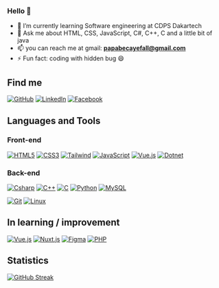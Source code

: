 ### Hello 👋
<!-- 🔭 I’m currently working on -->
- 🌱 I’m currently learning Software engineering at CDPS Dakartech
- 💬 Ask me about HTML, CSS, JavaScript, C#, C++, C and a little bit of java
- 📫 you can reach me at gmail: **papabecayefall@gmail.com**
- ⚡ Fun fact: coding with hidden bug 😄

## Find me

[![GitHub](https://img.shields.io/badge/-GitHub-000?&logo=GitHub&logoColor=FFF)](https://github.com/Papa-Becaye/)
[![LinkedIn](https://img.shields.io/badge/-LinkedIn-000?&logo=LinkedIn&logoColor=0A66C2)](https://www.linkedin.com/in/papa-becaye/)
[![Facebook](https://img.shields.io/badge/-Facebook-000?&logo=Facebook&logoColor=0A66C2)](https://www.facebook.com/bkaygraph)


## Languages and Tools
### Front-end
[![HTML5](https://img.shields.io/badge/-HTML5-000?&logo=HTML5&logoColor=E34F26)](https://www.w3.org/html/)
[![CSS3](https://img.shields.io/badge/-CSS3-000?&logo=CSS3&logoColor=1572B6)](https://developer.mozilla.org/fr/docs/Web/CSS)
[![Tailwind](https://img.shields.io/badge/-Tailwind-000?&logo=TailwindCSS&logoColor=4479A1)](https://tailwindui.com/)
[![JavaScript](https://img.shields.io/badge/-JavaScript-000?&logo=JavaScript&logoColor=F7DF1E)](https://developer.mozilla.org/en-US/docs/Web/JavaScript)
[![Vue.js](https://img.shields.io/badge/-Vue.js-000?&logo=Vue.js&logoColor=4FC08D)](https://vuejs.org/)
[![Dotnet](https://img.shields.io/badge/-Dotnet-000?&logo=Dotnet&logoColor=4479A1)](https://dotnet.microsoft.com/)

### Back-end
[![Csharp](https://img.shields.io/badge/-Csharp-000?&logo=Csharp&logoColor=4479A1)](https://learn.microsoft.com/fr-fr/dotnet/csharp/)
[![C++](https://img.shields.io/badge/-C++-000?&logo=Cplusplus&logoColor=4479A1)](https://learn.microsoft.com/fr-fr/cpp/cpp/)
[![C](https://img.shields.io/badge/-C-000?&logo=C&logoColor=4479A1)](https://learn.microsoft.com/fr-fr/cpp/c-language/)
[![Python](https://img.shields.io/badge/-Python-000?&logo=Python&logoColor=4479A1)](https://www.python.org/)
[![MySQL](https://img.shields.io/badge/-MySQL-000?&logo=MySQL&logoColor=4479A1)](https://www.mysql.com/)


[![Git](https://img.shields.io/badge/-Git-000?&logo=Git&logoColor=F05032)](https://git-scm.com/)
[![Linux](https://img.shields.io/badge/-Linux-000?&logo=Linux&logoColor=FCC624)](https://www.linux.org/)

## In learning / improvement

[![Vue.js](https://img.shields.io/badge/-Vue.js-000?&logo=Vue.js&logoColor=4FC08D)](https://vuejs.org/)
[![Nuxt.js](https://img.shields.io/badge/-Nuxt.js-000?&logo=Nuxt.js&logoColor=00DC82)](https://nuxtjs.org/)
[![Figma](https://img.shields.io/badge/-Figma-000?&logo=Figma&logoColor=F24E1E)](https://www.figma.com/)
[![PHP](https://img.shields.io/badge/-PHP-000?&logo=PHP&logoColor=777BB4)](https://www.php.net)

## Statistics

[![GitHub Streak](https://streak-stats.demolab.com/?user=Papa-Becaye)](https://github.com/Papa-Becaye)
